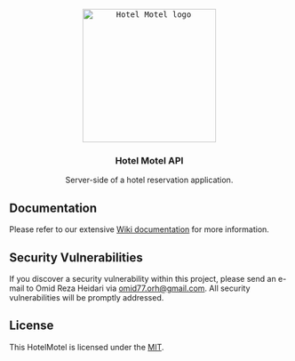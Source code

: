 <p align="center">
    <kbd>
        <img src="https://user-images.githubusercontent.com/30191548/135165218-05c4655c-81e1-4ae5-896e-41cabfd1e7f2.jpg" alt="Hotel Motel logo" width="240" height="240">
    </kbd>
</p>
<h3 align="center">Hotel Motel API</h3>
<p align="center">
    Server-side of a hotel reservation application.
</p>

## Documentation

Please refer to our extensive [Wiki documentation](https://github.com/hotel-motel/api/wiki) for more information.

## Security Vulnerabilities

If you discover a security vulnerability within this project, please send an e-mail to Omid Reza Heidari via [omid77.orh@gmail.com](mailto:omid77.orh@gmail.com). All security vulnerabilities will be promptly addressed.


## License

This HotelMotel is licensed under the [MIT](https://opensource.org/licenses/MIT).
